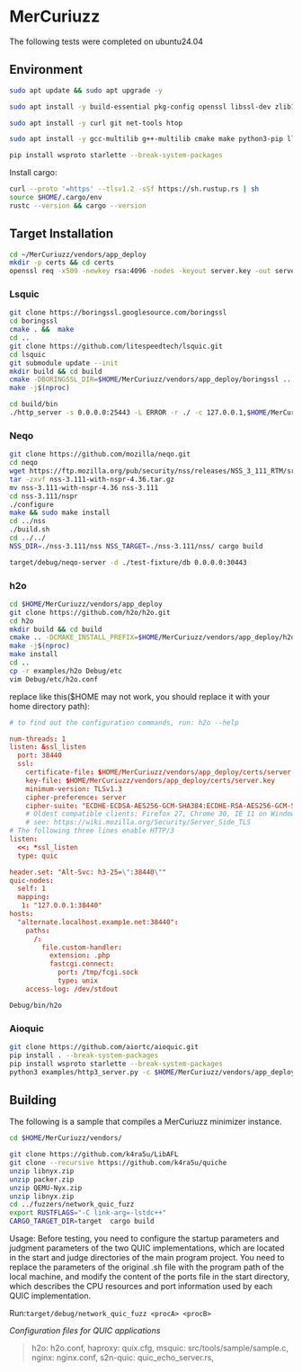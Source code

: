 # MerCuriuzz
The following tests were completed on ubuntu24.04
## Environment
```bash
sudo apt update && sudo apt upgrade -y

sudo apt install -y build-essential pkg-config openssl libssl-dev zlib1g-dev gyp

sudo apt install -y curl git net-tools htop

sudo apt install -y gcc-multilib g++-multilib cmake make python3-pip llvm-dev libclang-dev clang ninja-build

pip install wsproto starlette --break-system-packages
```
Install cargo:
```bash
curl --proto '=https' --tlsv1.2 -sSf https://sh.rustup.rs | sh
source $HOME/.cargo/env
rustc --version && cargo --version  
```


## Target Installation
```bash
cd ~/MerCuriuzz/vendors/app_deploy
mkdir -p certs && cd certs
openssl req -x509 -newkey rsa:4096 -nodes -keyout server.key -out server.crt -days 365 -subj "/CN=localhost" -addext "subjectAltName=DNS:localhost,IP:127.0.0.1"
```

### Lsquic
```bash
git clone https://boringssl.googlesource.com/boringssl
cd boringssl
cmake . &&  make
cd ..
git clone https://github.com/litespeedtech/lsquic.git
cd lsquic
git submodule update --init
mkdir build && cd build
cmake -DBORINGSSL_DIR=$HOME/MerCuriuzz/vendors/app_deploy/boringssl ..
make -j$(nproc)
```
```bash
cd build/bin
./http_server -s 0.0.0.0:25443 -L ERROR -r ./ -c 127.0.0.1,$HOME/MerCuriuzz/vendors/app_deploy/certs/server.crt,$HOME/MerCuriuzz/vendors/app_deploy/certs/server.key
```
### Neqo
```bash
git clone https://github.com/mozilla/neqo.git
cd neqo
wget https://ftp.mozilla.org/pub/security/nss/releases/NSS_3_111_RTM/src/nss-3.111-with-nspr-4.36.tar.gz
tar -zxvf nss-3.111-with-nspr-4.36.tar.gz
mv nss-3.111-with-nspr-4.36 nss-3.111
cd nss-3.111/nspr
./configure
make && sudo make install
cd ../nss
./build.sh
cd ../../
NSS_DIR=./nss-3.111/nss NSS_TARGET=./nss-3.111/nss/ cargo build
```
```bash
target/debug/neqo-server -d ./test-fixture/db 0.0.0.0:30443
```
### h2o
```bash
cd $HOME/MerCuriuzz/vendors/app_deploy
git clone https://github.com/h2o/h2o.git
cd h2o
mkdir build && cd build
cmake .. -DCMAKE_INSTALL_PREFIX=$HOME/MerCuriuzz/vendors/app_deploy/h2o/Debug -DCMAKE_BUILD_TYPE=Debug
make -j$(nproc)
make install
cd ..
cp -r examples/h2o Debug/etc
vim Debug/etc/h2o.conf
```
replace like this($HOME may not work, you should replace it with your home directory path):
```conf
# to find out the configuration commands, run: h2o --help

num-threads: 1
listen: &ssl_listen
  port: 38440
  ssl:
    certificate-file: $HOME/MerCuriuzz/vendors/app_deploy/certs/server.crt
    key-file: $HOME/MerCuriuzz/vendors/app_deploy/certs/server.key
    minimum-version: TLSv1.3
    cipher-preference: server
    cipher-suite: "ECDHE-ECDSA-AES256-GCM-SHA384:ECDHE-RSA-AES256-GCM-SHA384:ECDHE-ECDSA-CHACHA20-POLY1305:ECDHE-RSA-CHACHA20-POLY1305:ECDHE-ECDSA-AES128-GCM-SHA256:ECDHE-RSA-AES128-GCM-SHA256:ECDHE-ECDSA-AES256-SHA384:ECDHE-RSA-AES256-SHA384:ECDHE-ECDSA-AES128-SHA256:ECDHE-RSA-AES128-SHA256"
    # Oldest compatible clients: Firefox 27, Chrome 30, IE 11 on Windows 7, Edge, Opera 17, Safari 9, Android 5.0, and Java 8
    # see: https://wiki.mozilla.org/Security/Server_Side_TLS
# The following three lines enable HTTP/3
listen:
  <<: *ssl_listen
  type: quic

header.set: "Alt-Svc: h3-25=\":38440\""
quic-nodes:
  self: 1
  mapping:
   1: "127.0.0.1:38440"
hosts:
  "alternate.localhost.examp1e.net:38440":
    paths:
      /:
        file.custom-handler:
          extension: .php
          fastcgi.connect:
            port: /tmp/fcgi.sock
            type: unix
    access-log: /dev/stdout
```
```bash
Debug/bin/h2o 
```
### Aioquic
```bash
git clone https://github.com/aiortc/aioquic.git
pip install . --break-system-packages
pip install wsproto starlette --break-system-packages
python3 examples/http3_server.py -c $HOME/MerCuriuzz/vendors/app_deploy/certs/server.crt --port 4443
```

## Building
The following is a sample that compiles a MerCuriuzz minimizer instance.
```bash
cd $HOME/MerCuriuzz/vendors/

git clone https://github.com/k4ra5u/LibAFL
git clone --recursive https://github.com/k4ra5u/quiche
unzip libnyx.zip
unzip packer.zip
unzip QEMU-Nyx.zip
unzip libnyx.zip
cd ../fuzzers/network_quic_fuzz
export RUSTFLAGS="-C link-arg=-lstdc++"
CARGO_TARGET_DIR=target  cargo build
```
Usage:
Before testing, you need to configure the startup parameters and judgment parameters of the two QUIC implementations, which are located in the start and judge directories of the main program project. You need to replace the parameters of the original <program name>.sh file with the program path of the local machine, and modify the content of the ports file in the start directory, which describes the CPU resources and port information used by each QUIC implementation. 

Run:`target/debug/network_quic_fuzz <procA> <procB>`

*Configuration files for QUIC applications*
> h2o:            h2o.conf,
> haproxy:        quix.cfg,
> msquic:         src/tools/sample/sample.c,
> nginx:          nginx.conf,
> s2n-quic:       quic_echo_server.rs,
